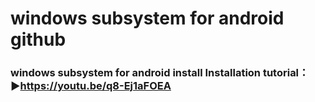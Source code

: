 # windows subsystem for android github

### windows subsystem for android install Installation tutorial：▶https://youtu.be/q8-Ej1aFOEA
